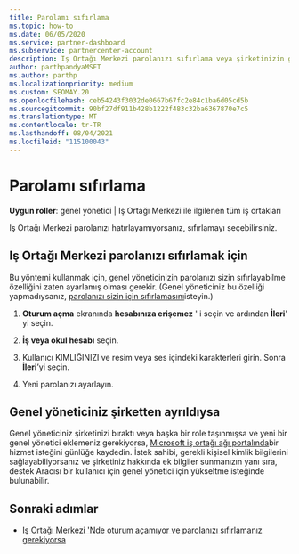 ```yaml
---
title: Parolamı sıfırlama
ms.topic: how-to
ms.date: 06/05/2020
ms.service: partner-dashboard
ms.subservice: partnercenter-account
description: Iş Ortağı Merkezi parolanızı sıfırlama veya şirketinizin genel yöneticisinden yardım alma hakkında bilgi edinin. Ayrıca, yeni bir Iş ortağı merkezi genel Yöneticisi ekleme hakkında bilgi edinin.
author: parthpandyaMSFT
ms.author: parthp
ms.localizationpriority: medium
ms.custom: SEOMAY.20
ms.openlocfilehash: ceb54243f3032de0667b67fc2e84c1ba6d05cd5b
ms.sourcegitcommit: 90bf27df911b428b1222f483c32ba6367870e7c5
ms.translationtype: MT
ms.contentlocale: tr-TR
ms.lasthandoff: 08/04/2021
ms.locfileid: "115100043"
---
```

# <a name="reset-my-password"></a>Parolamı sıfırlama
 
**Uygun roller**: genel yönetici | Iş Ortağı Merkezi ile ilgilenen tüm iş ortakları


Iş Ortağı Merkezi parolanızı hatırlayamıyorsanız, sıfırlamayı seçebilirsiniz.

## <a name="to-reset-your-partner-center-password"></a>Iş Ortağı Merkezi parolanızı sıfırlamak için

Bu yöntemi kullanmak için, genel yöneticinizin parolanızı sizin sıfırlayabilme özelliğini zaten ayarlamış olması gerekir. (Genel yöneticiniz bu özelliği yapmadıysanız, [parolanızı sizin için sıfırlamasını](reset-a-user-password.md)isteyin.)

1. **Oturum açma** ekranında **hesabınıza erişemez** ' i seçin ve ardından **İleri**' yi seçin.

2. **İş veya okul hesabı** seçin.

3. Kullanıcı KIMLIĞINIZI ve resim veya ses içindeki karakterleri girin. Sonra **İleri**’yi seçin.

4. Yeni parolanızı ayarlayın.

## <a name="if-your-global-admin-has-left-the-company"></a>Genel yöneticiniz şirketten ayrıldıysa

Genel yöneticiniz şirketinizi bıraktı veya başka bir role taşınmışsa ve yeni bir genel yönetici eklemeniz gerekiyorsa, [Microsoft iş ortağı ağı portalında](https://partner.microsoft.com/commercial#/)bir hizmet isteğini günlüğe kaydedin. İstek sahibi, gerekli kişisel kimlik bilgilerini sağlayabiliyorsanız ve şirketiniz hakkında ek bilgiler sunmanızın yanı sıra, destek Aracısı bir kullanıcı için genel yönetici için yükseltme isteğinde bulunabilir. 

## <a name="next-steps"></a>Sonraki adımlar

- [Iş Ortağı Merkezi 'Nde oturum açamıyor ve parolanızı sıfırlamanız gerekiyorsa](unable-to-sign-in.md)